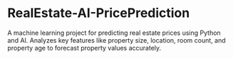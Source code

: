 # RealEstate-AI-PricePrediction
A machine learning project for predicting real estate prices using Python and AI. Analyzes key features like property size, location, room count, and property age to forecast property values accurately.
